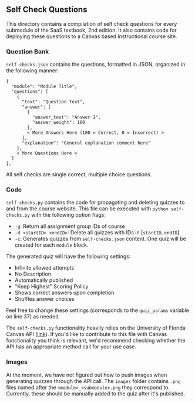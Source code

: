 ## Self Check Questions
This directory contains a compilation of self check questions for every submodule of the SaaS textbook, 2nd edition. It also contains code for deploying these questions to a Canvas based instructional course site.

### Question Bank

`self-checks.json` contains the questions, formatted in JSON, organized in the following manner:
```
{
  "module": "Module Title",
  "questions": [
    {
      "text": "Question Text",
      "answer": [
        {
          "answer_text": "Answer 1",
          "answer_weight": 100
        },
        < More Answers Here (100 = Correct, 0 = Incorrect) >
      ],
      "explanation": "General explanation comment here"
    },
    < More Questions Here >
  ]
},
```
All self checks are single correct, multiple choice questions.

### Code

`self-checks.py` contains the code for propagating and deleting quizzes to and from the course website. This file can be executed with `python self-checks.py` with the following option flags:
* `-g`: Return all assignment group IDs of course
* `-d <startID> <endID>`: Delete all quizzes with IDs in [`startID`, `endID`]
* `-c`: Generates quizzes from `self-checks.json` content. One quiz will be created for each `module` block.

The generated quiz will have the following settings:
* Infinite allowed attempts
* No Description
* Automatically published
* "Keep Highest" Scoring Policy
* Shows correct answers upon completion
* Shuffles answer choices

Feel free to change these settings (corresponds to the `quiz_params` variable on line 37) as needed.

The `self-checks.py` functionality heavily relies on the University of Florida Canvas API ([link](https://readthedocs.org/projects/canvasapi/downloads/pdf/latest/)). If you'd like to contribute to this file with Canvas functionality you think is relevant, we'd recommend checking whether the API has an appropriate method call for your use case.

### Images

At the moment, we have not figured out how to push images when generating quizzes through the API call. The `images` folder contains `.png` files named after the `<module>_<submodule>.png` they correspond to. Currently, these should be manually added to the quiz after it's published.
